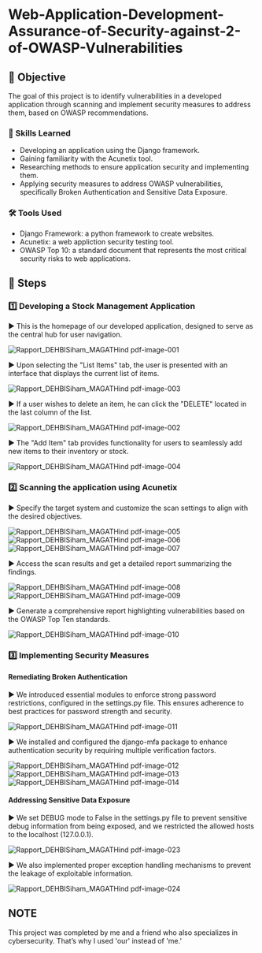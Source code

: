 # Web-Application-Development-Assurance-of-Security-against-2-of-OWASP-Vulnerabilities

## 🎯 Objective
The goal of this project is to identify vulnerabilities in a developed application through scanning and implement security measures to address them, based on OWASP recommendations.


### 💪 Skills Learned
- Developing an application using the Django framework.
- Gaining familiarity with the Acunetix tool.
- Researching methods to ensure application security and implementing them.
- Applying security measures to address OWASP vulnerabilities, specifically Broken Authentication and Sensitive Data Exposure.

### 🛠️ Tools Used

- Django Framework: a python framework to create websites.
- Acunetix: a web appliction security testing tool. 
- OWASP Top 10: a standard document that represents the most critical security risks to web applications.

## 📌 Steps
### 1️⃣ Developing a Stock Management Application
▶ This is the homepage of our developed application, designed to serve as the central hub for user navigation.
    
![Rapport_DEHBISiham_MAGATHind pdf-image-001](https://github.com/user-attachments/assets/a2cdbe42-4305-4447-bae9-d9bcbaed1216)

▶ Upon selecting the "List Items" tab, the user is presented with an interface that displays the current list of items.
    
![Rapport_DEHBISiham_MAGATHind pdf-image-003](https://github.com/user-attachments/assets/fa92f9df-aac2-49f9-a81d-d16bc4ee5eea)

▶ If a user wishes to delete an item, he can click the "DELETE" located in the last column of the list.
   
![Rapport_DEHBISiham_MAGATHind pdf-image-002](https://github.com/user-attachments/assets/cf1f0f93-6e5d-4ebf-a067-400a97879727)

▶ The "Add Item" tab provides functionality for users to seamlessly add new items to their inventory or stock.
     
![Rapport_DEHBISiham_MAGATHind pdf-image-004](https://github.com/user-attachments/assets/3073d056-ae2a-48d4-a42b-0f627a47fb2f)

### 2️⃣ Scanning the application using Acunetix
▶ Specify the target system and customize the scan settings to align with the desired objectives.
    
![Rapport_DEHBISiham_MAGATHind pdf-image-005](https://github.com/user-attachments/assets/32b2a37b-50f2-408f-852e-847c4085f9b3)
![Rapport_DEHBISiham_MAGATHind pdf-image-006](https://github.com/user-attachments/assets/fb837ae0-1ff4-4f26-a0ba-d3b4415dcba2)
![Rapport_DEHBISiham_MAGATHind pdf-image-007](https://github.com/user-attachments/assets/42ded028-c135-431f-9fe1-0c23757dabd8)

▶ Access the scan results and get a detailed report summarizing the findings.
   
![Rapport_DEHBISiham_MAGATHind pdf-image-008](https://github.com/user-attachments/assets/84e76945-d3fa-4eb2-82c4-92db5b91091f)
![Rapport_DEHBISiham_MAGATHind pdf-image-009](https://github.com/user-attachments/assets/f8fad867-c4c7-48b1-a364-193bc7aed717)

▶ Generate a comprehensive report highlighting vulnerabilities based on the OWASP Top Ten standards.
    
![Rapport_DEHBISiham_MAGATHind pdf-image-010](https://github.com/user-attachments/assets/374356ae-e453-4733-bbf4-a2e96366c02b)

### 3️⃣ Implementing Security Measures

#### Remediating Broken Authentication

▶ We introduced essential modules to enforce strong password restrictions, configured in the settings.py file. This ensures adherence to best practices for password strength and security.
    
![Rapport_DEHBISiham_MAGATHind pdf-image-011](https://github.com/user-attachments/assets/0ca85c8f-5804-47a6-8466-68bb5299012c)
   
▶ We installed and configured the django-mfa package to enhance authentication security by requiring multiple verification factors.
      
![Rapport_DEHBISiham_MAGATHind pdf-image-012](https://github.com/user-attachments/assets/b4c5ea2d-62cd-4d21-9c7a-d356b80f2b4b)
![Rapport_DEHBISiham_MAGATHind pdf-image-013](https://github.com/user-attachments/assets/e318b01e-4c18-45dc-9aeb-b5b950b6a1ba)
![Rapport_DEHBISiham_MAGATHind pdf-image-014](https://github.com/user-attachments/assets/c6bd2a9f-5f38-49a0-be00-d3b5dbada059)

   
#### Addressing Sensitive Data Exposure
  
▶ We set DEBUG mode to False in the settings.py file to prevent sensitive debug information from being exposed, and we restricted the allowed hosts to the localhost (127.0.0.1).
        
![Rapport_DEHBISiham_MAGATHind pdf-image-023](https://github.com/user-attachments/assets/ed6fbad1-3578-4c11-99e9-202d2a95d658)
   
▶ We also implemented proper exception handling mechanisms to prevent the leakage of exploitable information.
    
![Rapport_DEHBISiham_MAGATHind pdf-image-024](https://github.com/user-attachments/assets/72d8ce49-1d33-4c3b-89ce-7fa5d5756a5f)

## NOTE
This project was completed by me and a friend who also specializes in cybersecurity. That’s why I used 'our' instead of 'me.'
